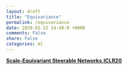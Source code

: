 ```yaml
---
layout: draft
title: "Equivariance"
permalink: /equivariance
date: 2020-03-22 14:49:0 +0000
comments: False
share: False
categories: ml
---
```



**[Scale-Equivariant Steerable Networks,ICLR20](https://openreview.net/forum?id=HJgpugrKPS)**